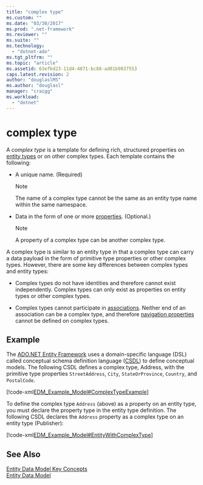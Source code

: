 ```yaml
---
title: "complex type"
ms.custom: ""
ms.date: "03/30/2017"
ms.prod: ".net-framework"
ms.reviewer: ""
ms.suite: ""
ms.technology: 
  - "dotnet-ado"
ms.tgt_pltfrm: ""
ms.topic: "article"
ms.assetid: 63efbd23-11d4-4871-bc88-ad01b9837553
caps.latest.revision: 2
author: "douglaslMS"
ms.author: "douglasl"
manager: "craigg"
ms.workload: 
  - "dotnet"
---
```

# complex type
A *complex type* is a template for defining rich, structured properties on [entity types](../../../../docs/framework/data/adonet/entity-type.md) or on other complex types. Each template contains the following:  
  
-   A unique name. (Required)  
  
    > [!NOTE]
    >  The name of a complex type cannot be the same as an entity type name within the same namespace.  
  
-   Data in the form of one or more [properties](../../../../docs/framework/data/adonet/property.md). (Optional.)  
  
    > [!NOTE]
    >  A property of a complex type can be another complex type.  
  
 A complex type is similar to an entity type in that a complex type can carry a data payload in the form of primitive type properties or other complex types. However, there are some key differences between complex types and entity types:  
  
-   Complex types do not have identities and therefore cannot exist independently. Complex types can only exist as properties on entity types or other complex types.  
  
-   Complex types cannot participate in [associations](../../../../docs/framework/data/adonet/association-type.md). Neither end of an association can be a complex type, and therefore [navigation properties](../../../../docs/framework/data/adonet/navigation-property.md) cannot be defined on complex types.  
  
## Example  
 The [ADO.NET Entity Framework](../../../../docs/framework/data/adonet/ef/index.md) uses a domain-specific language (DSL) called conceptual schema definition language ([CSDL](../../../../docs/framework/data/adonet/ef/language-reference/csdl-specification.md)) to define conceptual models. The following CSDL defines a complex type, Address, with the primitive type properties `StreetAddress`, `City`, `StateOrProvince`, `Country`, and `PostalCode`.  
  
 [!code-xml[EDM_Example_Model#ComplexTypeExample](../../../../samples/snippets/xml/VS_Snippets_Data/edm_example_model/xml/books2.edmx#complextypeexample)]  
  
 To define the complex type `Address` (above) as a property on an entity type, you must declare the property type in the entity type definition. The following CSDL declares the `Address` property as a complex type on an entity type (Publisher):  
  
 [!code-xml[EDM_Example_Model#EntityWithComplexType](../../../../samples/snippets/xml/VS_Snippets_Data/edm_example_model/xml/books3.edmx#entitywithcomplextype)]  
  
## See Also  
 [Entity Data Model Key Concepts](../../../../docs/framework/data/adonet/entity-data-model-key-concepts.md)  
 [Entity Data Model](../../../../docs/framework/data/adonet/entity-data-model.md)
